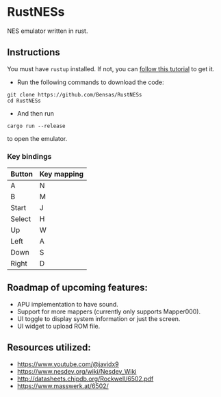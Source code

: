 # RustNESs
NES emulator written in rust.

## Instructions

You must have `rustup` installed. If not, you can [follow this tutorial](https://doc.rust-lang.org/book/ch01-01-installation.html#installation) to get it.

- Run the following commands to download the code:
```
git clone https://github.com/Bensas/RustNESs
cd RustNESs
```

- And then run
```
cargo run --release
```
to open the emulator.

### Key bindings
| Button  | Key mapping |
| ------------- | ------------- |
| A   | N  |
| B  | M  |
| Start  | J  |
| Select  | H  |
| Up  | W  |
| Left  | A  |
| Down  | S  |
| Right  | D  |



## Roadmap of upcoming features:
- APU implementation to have sound.
- Support for more mappers (currently only supports Mapper000).
- UI toggle to display system information or just the screen.
- UI widget to upload ROM file.

## Resources utilized:
- https://www.youtube.com/@javidx9
- https://www.nesdev.org/wiki/Nesdev_Wiki
- http://datasheets.chipdb.org/Rockwell/6502.pdf
- https://www.masswerk.at/6502/
